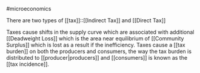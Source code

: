 #microeconomics 

There are two types of [[tax]]::[[Indirect Tax]] and [[Direct Tax]]


Taxes cause shifts in the supply curve which are associated with additional [[Deadweight Loss]] which is the area near equilibrium of [[Community Surplus]] which is lost as a result if the inefficiency. Taxes cause a [[tax burden]] on both the producers and consumers, the way the tax burden is distributed to [[producer|producers]] and [[consumers]] is known as the [[tax incidence]].